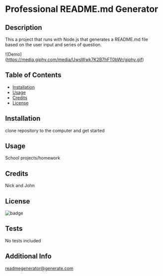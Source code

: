 # Professional README.md Generator

## Description

This a project that runs with Node.js that generates a README.md file based on the user input and series of question.

![Demo] (https://media.giphy.com/media/UwsWwk7K2B7hFT0bWr/giphy.gif)

## Table of Contents

- [Installation](#installation)
- [Usage](#usage)
- [Credits](#credits)
- [License](#license)

## Installation

clone repository to the computer and get started

## Usage

School projects/homework

## Credits

Nick and John

## License

![badge](https://img.shields.io/badge/license-mit-brightgreen)

## Tests

No tests included

## Additional Info

readmegenerator@generate.com
